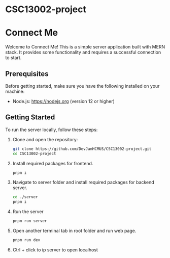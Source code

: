 # CSC13002-project

# Connect Me

Welcome to Connect Me! This is a simple server application built with MERN stack. It provides some functionality and requires a successful connection to start.

## Prerequisites

Before getting started, make sure you have the following installed on your machine:

-   Node.js: https://nodejs.org (version 12 or higher)

## Getting Started

To run the server locally, follow these steps:

1. Clone and open the repository:
    ```bash
    git clone https://github.com/DevJamHCMUS/CSC13002-project.git
    cd CSC13002-project
    ```
2. Install required packages for frontend.
    ```bash
    pnpm i
    ```
3. Navigate to server folder and install required packages for backend server.
    ```bash
    cd ./server
    pnpm i
    ```
4. Run the server
    ```bash
    pnpm run server
    ```
5. Open another terminal tab in root folder and run web page.
    ```bash
    pnpm run dev
    ```
6. Ctrl + click to ip server to open localhost
